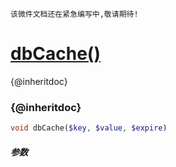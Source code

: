    该微件文档还在紧急编写中,敬请期待!
[dbCache()](http://twinh.github.com/widget/api/dbCache)
=======================================================

{@inheritdoc}

### {@inheritdoc}
```php
void dbCache($key, $value, $expire)
```

##### 参数

